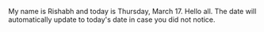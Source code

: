 My name is Rishabh and today is Thursday, March 17. Hello all. The date will automatically update to today's date in case you did not notice.
